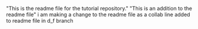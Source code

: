 "This is the readme file for the tutorial repository."
"This is an addition to the readme file"
i am making a change to the readme file as a collab
line added to readme file in d_f branch
